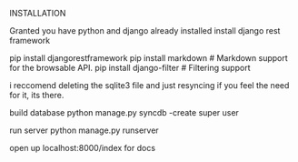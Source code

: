 INSTALLATION

Granted you have python and django already installed
install django rest framework

pip install djangorestframework
pip install markdown       # Markdown support for the browsable API.
pip install django-filter  # Filtering support

i reccomend deleting the sqlite3 file and just resyncing
if you feel the need for it, its there.

build database
python manage.py syncdb
-create super user

run server
python manage.py runserver 

open up localhost:8000/index for docs
